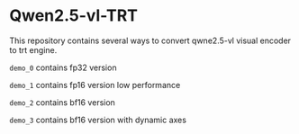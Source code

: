 # Qwen2.5-vl-TRT
This repository contains several ways to convert qwne2.5-vl visual encoder to trt engine.

`demo_0` contains fp32 version

`demo_1` contains fp16 version low performance

`demo_2` contains bf16 version

`demo_3` contains bf16 version with dynamic axes
